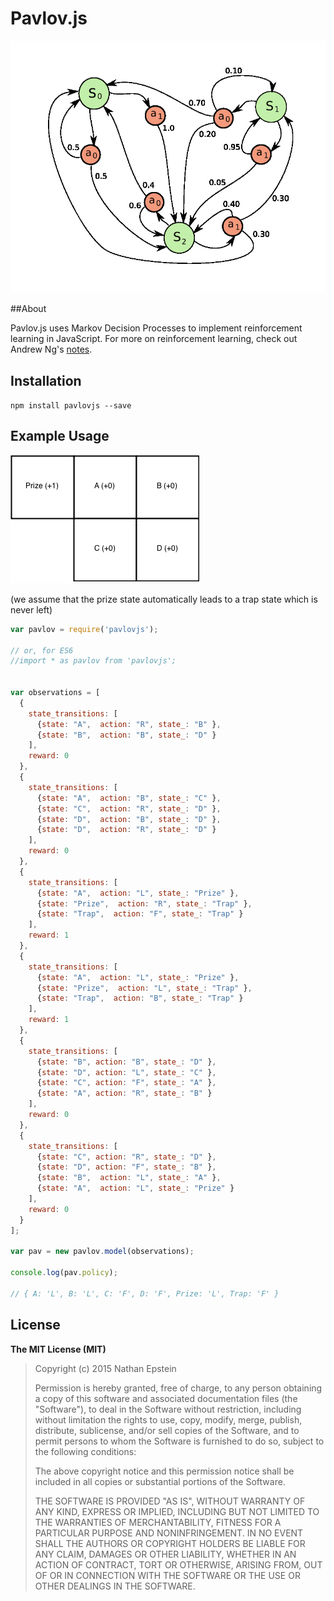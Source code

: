 # Pavlov.js

<img src="./img/MDP.png">

##About

Pavlov.js uses Markov Decision Processes to implement reinforcement learning in JavaScript. For more on reinforcement learning, check out Andrew Ng's <a href="http://cs229.stanford.edu/notes/cs229-notes12.pdf">notes</a>.

## Installation

`npm install pavlovjs --save`

## Example Usage

<img src="./img/example.png">

(we assume that the prize state automatically leads to a trap state which is never left)

```javascript
var pavlov = require('pavlovjs');

// or, for ES6
//import * as pavlov from 'pavlovjs';


var observations = [
  {
    state_transitions: [
      {state: "A",  action: "R", state_: "B" },
      {state: "B",  action: "B", state_: "D" }
    ],
    reward: 0
  },
  {
    state_transitions: [
      {state: "A",  action: "B", state_: "C" },
      {state: "C",  action: "R", state_: "D" },
      {state: "D",  action: "B", state_: "D" },
      {state: "D",  action: "R", state_: "D" }
    ],
    reward: 0
  },
  {
    state_transitions: [
      {state: "A",  action: "L", state_: "Prize" },
      {state: "Prize",  action: "R", state_: "Trap" },
      {state: "Trap",  action: "F", state_: "Trap" }
    ],
    reward: 1
  },
  {
    state_transitions: [
      {state: "A",  action: "L", state_: "Prize" },
      {state: "Prize",  action: "L", state_: "Trap" },
      {state: "Trap",  action: "B", state_: "Trap" }
    ],
    reward: 1
  },
  {
    state_transitions: [
      {state: "B", action: "B", state_: "D" },
      {state: "D", action: "L", state_: "C" },
      {state: "C", action: "F", state_: "A" },
      {state: "A", action: "R", state_: "B" }
    ],
    reward: 0
  },
  {
    state_transitions: [
      {state: "C", action: "R", state_: "D" },
      {state: "D", action: "F", state_: "B" },
      {state: "B",  action: "L", state_: "A" },
      {state: "A",  action: "L", state_: "Prize" }
    ],
    reward: 0
  }
];

var pav = new pavlov.model(observations);

console.log(pav.policy);

// { A: 'L', B: 'L', C: 'F', D: 'F', Prize: 'L', Trap: 'F' }

```

## License

**The MIT License (MIT)**

> Copyright (c) 2015 Nathan Epstein
>
> Permission is hereby granted, free of charge, to any person obtaining a copy
> of this software and associated documentation files (the "Software"), to deal
> in the Software without restriction, including without limitation the rights
> to use, copy, modify, merge, publish, distribute, sublicense, and/or sell
> copies of the Software, and to permit persons to whom the Software is
> furnished to do so, subject to the following conditions:
>
> The above copyright notice and this permission notice shall be included in
> all copies or substantial portions of the Software.
>
> THE SOFTWARE IS PROVIDED "AS IS", WITHOUT WARRANTY OF ANY KIND, EXPRESS OR
> IMPLIED, INCLUDING BUT NOT LIMITED TO THE WARRANTIES OF MERCHANTABILITY,
> FITNESS FOR A PARTICULAR PURPOSE AND NONINFRINGEMENT. IN NO EVENT SHALL THE
> AUTHORS OR COPYRIGHT HOLDERS BE LIABLE FOR ANY CLAIM, DAMAGES OR OTHER
> LIABILITY, WHETHER IN AN ACTION OF CONTRACT, TORT OR OTHERWISE, ARISING FROM,
> OUT OF OR IN CONNECTION WITH THE SOFTWARE OR THE USE OR OTHER DEALINGS IN
> THE SOFTWARE.

